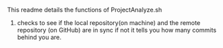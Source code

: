 This readme details the functions of ProjectAnalyze.sh
1. checks to see if the local repository(on machine) and the remote repository (on GitHub) are in sync
   if not it tells you how many commits behind you are.
 
